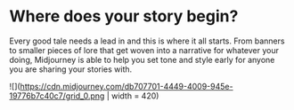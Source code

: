 # Where does your story begin?

Every good tale needs a lead in and this is where it all starts. From banners to smaller pieces of lore that get woven into a narrative for whatever your doing, Midjourney is able to help you set tone and style early for anyone you are sharing your stories with.

![](https://cdn.midjourney.com/db707701-4449-4009-945e-19776b7c40c7/grid_0.png | width = 420)
